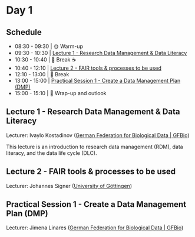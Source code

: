 # Day 1

## Schedule

* 08:30 - 09:30 | :sun_with_face: Warm-up
* 09:30 - 10:30 | [Lecture 1 - Research Data Management & Data Literacy](day1/lecture1)
* 10:30 - 10:40 | :tea: Break :coffee:
* 10:40 - 12:10 | [Lecture 2 - FAIR tools & processes to be used](day1/lecture2)
* 12:10 - 13:00 | :fork_and_knife: Break
* 13:00 - 15:00 | [Practical Session 1 - Create a Data Management Plan (DMP)](day1/practical_session1)
* 15:00 - 15:10 | 📌 Wrap-up and outlook


## Lecture 1 - Research Data Management & Data Literacy

Lecturer: Ivaylo Kostadinov ([German Federation for Biological Data | GFBio](https://www.gfbio.org/))

This lecture is an introduction to research data management (RDM), data literacy, and the data life cycle (DLC).


## Lecture 2 - FAIR tools & processes to be used

Lecturer: Johannes Signer ([University of Göttingen](https://www.uni-goettingen.de/))



## Practical Session 1 - Create a Data Management Plan (DMP)

Lecturer: Jimena Linares ([German Federation for Biological Data | GFBio](https://www.gfbio.org/))





